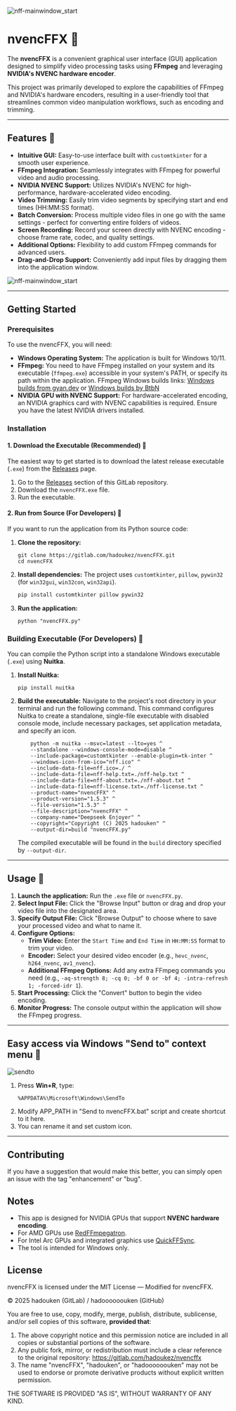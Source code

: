 ![nff-mainwindow_start](screenshots/nff-mainwindow_start.png)

# nvencFFX 🚀

The **nvencFFX** is a convenient graphical user interface (GUI) application designed to simplify video processing tasks using **FFmpeg** and leveraging **NVIDIA's NVENC hardware encoder**.

This project was primarily developed to explore the capabilities of FFmpeg and NVIDIA's hardware encoders, resulting in a user-friendly tool that streamlines common video manipulation workflows, such as encoding and trimming.

---

## Features 🎥

* **Intuitive GUI:** Easy-to-use interface built with `customtkinter` for a smooth user experience.
* **FFmpeg Integration:** Seamlessly integrates with FFmpeg for powerful video and audio processing.
* **NVIDIA NVENC Support:** Utilizes NVIDIA's NVENC for high-performance, hardware-accelerated video encoding.
* **Video Trimming:** Easily trim video segments by specifying start and end times (HH:MM:SS format).
* **Batch Conversion:** Process multiple video files in one go with the same settings - perfect for converting entire folders of videos.
* **Screen Recording:** Record your screen directly with NVENC encoding - choose frame rate, codec, and quality settings.
* **Additional Options:** Flexibility to add custom FFmpeg commands for advanced users.
* **Drag-and-Drop Support:** Conveniently add input files by dragging them into the application window.

![nff-mainwindow_start](screenshots/nff-mainwindow_settings.png)

---

## Getting Started

### Prerequisites

To use the nvencFFX, you will need:

* **Windows Operating System:** The application is built for Windows 10/11.
* **FFmpeg:** You need to have FFmpeg installed on your system and its executable (`ffmpeg.exe`) accessible in your system's PATH, or specify its path within the application.
FFmpeg Windows builds links: [Windows builds from gyan.dev](https://www.gyan.dev/ffmpeg/builds/) or [Windows builds by BtbN](https://github.com/BtbN/FFmpeg-Builds/releases)
* **NVIDIA GPU with NVENC Support:** For hardware-accelerated encoding, an NVIDIA graphics card with NVENC capabilities is required. Ensure you have the latest NVIDIA drivers installed.

### Installation

#### 1. Download the Executable (Recommended) 🚀

The easiest way to get started is to download the latest release executable (`.exe`) from the [Releases](https://gitlab.com/hadoukez/nvencFFX/-/releases) page.

1.  Go to the [Releases](https://gitlab.com/hadoukez/nvencFFX/-/releases) section of this GitLab repository.
2.  Download the `nvencFFX.exe` file.
3.  Run the executable.

#### 2. Run from Source (For Developers) 🔧

If you want to run the application from its Python source code:

1.  **Clone the repository:**
    ```
    git clone https://gitlab.com/hadoukez/nvencFFX.git
    cd nvencFFX
    ```
2.  **Install dependencies:**
    The project uses `customtkinter`, `pillow`, `pywin32` (for `win32gui`, `win32con`, `win32api`).
    ```bash
    pip install customtkinter pillow pywin32
    ```
3.  **Run the application:**
    ```
    python "nvencFFX.py"
    ```

### Building Executable (For Developers) 🔧

You can compile the Python script into a standalone Windows executable (`.exe`) using **Nuitka**.

1.  **Install Nuitka:**
    ```
    pip install nuitka
    ```
2.  **Build the executable:**
    Navigate to the project's root directory in your terminal and run the following command. This command configures Nuitka to create a standalone, single-file executable with disabled console mode, include necessary packages, set application metadata, and specify an icon.

    ```
        python -m nuitka --msvc=latest --lto=yes ^
        --standalone --windows-console-mode=disable ^
        --include-package=customtkinter --enable-plugin=tk-inter ^
        --windows-icon-from-ico="nff.ico" ^
        --include-data-file=nff.ico=./ ^
        --include-data-file=nff-help.txt=./nff-help.txt ^
        --include-data-file=nff-about.txt=./nff-about.txt ^
        --include-data-file=nff-license.txt=./nff-license.txt ^
        --product-name="nvencFFX" ^
        --product-version="1.5.3" ^
        --file-version="1.5.3" ^
        --file-description="nvencFFX" ^
        --company-name="Deepseek Enjoyer" ^
        --copyright="Copyright (C) 2025 hadouken" ^
        --output-dir=build "nvencFFX.py"
    ```
    The compiled executable will be found in the `build` directory specified by `--output-dir`.

---

## Usage 🎥

1.  **Launch the application:** Run the `.exe` file or `nvencFFX.py`.
2.  **Select Input File:** Click the "Browse Input" button or drag and drop your video file into the designated area.
3.  **Specify Output File:** Click "Browse Output" to choose where to save your processed video and what to name it.
4.  **Configure Options:**
    * **Trim Video:** Enter the `Start Time` and `End Time` in `HH:MM:SS` format to trim your video.
    * **Encoder:** Select your desired video encoder (e.g., `hevc_nvenc`, `h264_nvenc`, `av1_nvenc`).
    * **Additional FFmpeg Options:** Add any extra FFmpeg commands you need (e.g., `-aq-strength 8; -cq 0; -bf 0 or -bf 4; -intra-refresh 1; -forced-idr 1`).
5.  **Start Processing:** Click the "Convert" button to begin the video encoding.
6.  **Monitor Progress:** The console output within the application will show the FFmpeg progress.

---

##  Easy access via Windows "Send to" context menu 📁

![sendto](screenshots/sendto.png)

1. Press **Win+R**, type:
   ```
   %APPDATA%\Microsoft\Windows\SendTo
   ```
2. Modify APP_PATH in "Send to nvencFFX.bat" script and create shortcut to it here.
3. You can rename it and set custom icon.

---

## Contributing

If you have a suggestion that would make this better, you can simply open an issue with the tag "enhancement" or "bug".

## Notes

- This app is designed for NVIDIA GPUs that support **NVENC hardware encoding**.
- For AMD GPUs use [RedFFmpegatron](https://gitlab.com/hadoukez/redffmpegatron).
- For Intel Arc GPUs and integrated graphics use [QuickFFSync](https://gitlab.com/hadoukez/quickffsync).
- The tool is intended for Windows only.

## License

nvencFFX is licensed under the MIT License — Modified for nvencFFX.

© 2025 hadouken (GitLab) / hadoooooouken (GitHub)

You are free to use, copy, modify, merge, publish, distribute, sublicense,
and/or sell copies of this software, **provided that**:

1. The above copyright notice and this permission notice are included in
   all copies or substantial portions of the software.
2. Any public fork, mirror, or redistribution must include a clear reference
   to the original repository: https://gitlab.com/hadoukez/nvencffx
3. The name "nvencFFX", "hadouken", or "hadoooooouken" may not be used to
   endorse or promote derivative products without explicit written permission.

THE SOFTWARE IS PROVIDED "AS IS", WITHOUT WARRANTY OF ANY KIND.
